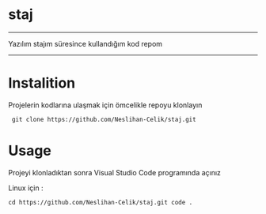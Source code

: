 # staj



----------------------------------------------------------

Yazılım stajım süresince kullandığım kod repom

----------------------------------------------------------




# Instalition
Projelerin kodlarına ulaşmak için ömcelikle repoyu klonlayın


``` git clone https://github.com/Neslihan-Celik/staj.git```



# Usage
 Projeyi klonladıktan sonra Visual Studio Code programında açınız 

Linux için :


``` cd https://github.com/Neslihan-Celik/staj.git code . ```


